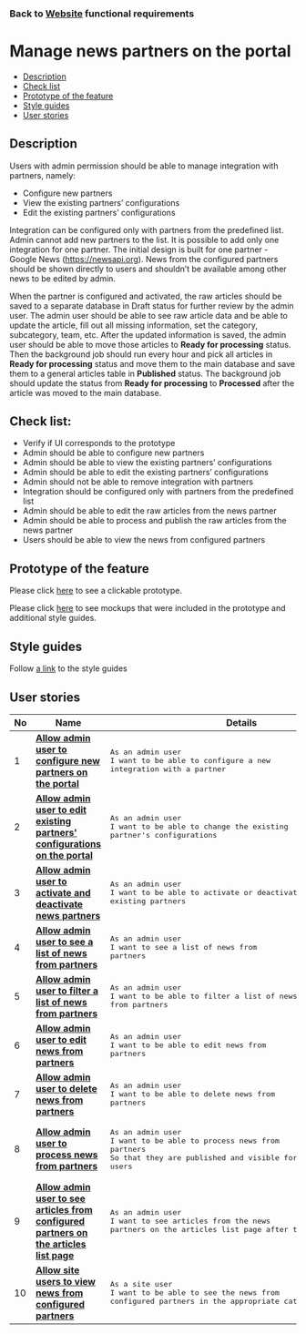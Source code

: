 ### Back to [Website](/sports_hub_portal/web_application_features/web_application_features_list/README.md) functional requirements

# Manage news partners on the portal

- [Description](#description)
- [Check list](#check-list)
- [Prototype of the feature](#prototype-of-the-feature)
- [Style guides](#style-guides)
- [User stories](#user-stories)

## Description

Users with admin permission should be able to manage integration with partners, namely:
  - Сonfigure new partners
  - View the existing partners’ configurations
  - Edit the existing partners’ configurations

Integration can be configured only with partners from the predefined list.
Admin cannot add new partners to the list. It is possible to add only one integration for one partner. The initial design is built for one partner - Google News (https://newsapi.org). News from the configured partners should be shown directly to users and shouldn’t be available among other news to be edited by admin.

When the partner is configured and activated, the raw articles should be saved to a separate database in Draft status for further review by the admin user. The admin user should be able to see raw article data and be able to update the article, fill out all missing information, set the category, subcategory, team, etc. After the updated information is saved, the admin user should be able to move those articles to <b>Ready for processing</b> status. Then the background job should run every hour and pick all articles in <b>Ready for processing</b> status and move them to the main database and save them to a general articles table in <b>Published</b> status. The background job should update the status from <b>Ready for processing</b> to <b>Processed</b> after the article was moved to the main database.

## Check list:

  - Verify if UI corresponds to the prototype
  - Admin should be able to configure new partners
  - Admin should be able to view the existing partners’ configurations
  - Admin should be able to edit the existing partners’ configurations
  - Admin should not be able to remove integration with partners
  - Integration should be configured only with partners from the predefined list
  - Admin should be able to edit the raw articles from the news partner
  - Admin should be able to process and publish the raw articles from the news partner
  - Users should be able to view the news from configured partners

## Prototype of the feature

Please click [here](https://www.figma.com/proto/U7MdkpMsV1yimaWduSnzZP/Manage-News-Partners?page-id=7917%3A851&node-id=7922%3A3319&viewport=266%2C48%2C0.09&scaling=min-zoom&starting-point-node-id=7934%3A2313&show-proto-sidebar=1) to see a clickable prototype.

Please click [here](https://www.figma.com/file/U7MdkpMsV1yimaWduSnzZP/Manage-News-Partners?node-id=7917%3A851) to see mockups that were included in the prototype and additional style guides.

## Style guides

Follow [a link](https://www.figma.com/proto/0zkkf5WC77OSpvyD6YXpFE/Style-guides?page-id=0%3A1&node-id=19%3A5368&viewport=266%2C48%2C0.54&scaling=min-zoom&starting-point-node-id=19%3A5368) to the style guides

## User stories

No           |      Name     |   Details
------------ | ------------- | -------------
1 |[**Allow admin user to configure new partners on the portal**](/sports_hub_portal/web_application_features/manage_news_partners/user_stories/configure_new_partner/README.md)|<pre>As an admin user<br>I want to be able to configure a new integration with a partner</pre>
2 |[**Allow admin user to edit existing partners' configurations on the portal**](/sports_hub_portal/web_application_features/manage_news_partners/user_stories/edit_existing_partners_configurations/README.md)|<pre>As an admin user<br>I want to be able to change the existing partner's configurations</pre>
3 |[**Allow admin user to activate and deactivate news partners**](/sports_hub_portal/web_application_features/manage_news_partners/user_stories/activate_deactivate_partner/README.md)|<pre>As an admin user<br>I want to be able to activate or deactivate existing partners</pre>
4 |[**Allow admin user to see a list of news from partners**](/sports_hub_portal/web_application_features/manage_news_partners/user_stories/partner_news_list/README.md)|<pre>As an admin user<br>I want to see a list of news from partners</pre>
5 |[**Allow admin user to filter a list of news from partners**](/sports_hub_portal/web_application_features/manage_news_partners/user_stories/filter_partner_news_list/README.md)|<pre>As an admin user<br>I want to be able to filter a list of news from partners</pre>
6 |[**Allow admin user to edit news from partners**](/sports_hub_portal/web_application_features/manage_news_partners/user_stories/edit_articles_from_news_partners/README.md)|<pre>As an admin user<br>I want to be able to edit news from partners</pre>
7 |[**Allow admin user to delete news from partners**](/sports_hub_portal/web_application_features/manage_news_partners/user_stories/delete_articles_from_news_partners/README.md)|<pre>As an admin user<br>I want to be able to delete news from partners</pre>
8 |[**Allow admin user to process news from partners**](/sports_hub_portal/web_application_features/manage_news_partners/user_stories/process_news_partner_article/README.md)|<pre>As an admin user<br>I want to be able to process news from partners<br>So that they are published and visible for the site users</pre>
9 |[**Allow admin user to see articles from configured partners on the articles list page**](/sports_hub_portal/web_application_features/manage_news_partners/user_stories/partners_news_admin_editability/README.md)|<pre>As an admin user<br>I want to see articles from the news partners on the articles list page after they are processed</pre>
10 |[**Allow site users to view news from configured partners**](/sports_hub_portal/web_application_features/manage_news_partners/user_stories/viewing_news_from_partners/README.md)|<pre>As a site user<br>I want to be able to see the news from configured partners in the appropriate categories</pre>
